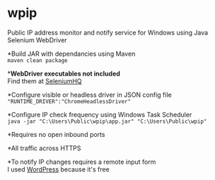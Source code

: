 # wpip
Public IP address monitor and notify service for Windows using Java Selenium WebDriver

*Build JAR with dependancies using Maven  
 `maven clean package`

*__WebDriver executables not included__  
 Find them at [SeleniumHQ](https://www.seleniumhq.org/download/)

*Configure visible or headless driver in JSON config file  
 `"RUNTIME_DRIVER":"ChromeHeadlessDriver"`

*Configure IP check frequency using Windows Task Scheduler  
 `java -jar "C:\Users\Public\wpip\app.jar" "C:\Users\Public\wpip"`

*Requires no open inbound ports

*All traffic across HTTPS

*To notify IP changes requires a remote input form  
 I used [WordPress](https://www.wordpress.com) because it's free
